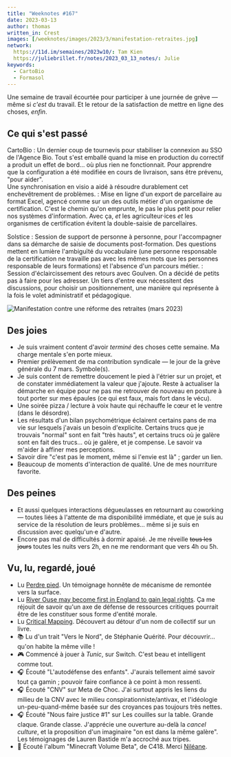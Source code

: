 ```yaml
---
title: "Weeknotes #167"
date: 2023-03-13
author: thomas
written_in: Crest
images: [/weeknotes/images/2023/3/manifestation-retraites.jpg]
network:
  https://11d.im/semaines/2023w10/: Tam Kien
  https://juliebrillet.fr/notes/2023_03_13_notes/: Julie
keywords:
  - CartoBio
  - Formasol
---
```


Une semaine de travail écourtée pour participer à une journée de grève — même si _c'est_ du travail. Et le retour de la satisfaction de mettre en ligne des choses, _enfin_.

<!--more-->

## Ce qui s'est passé

CartoBio
: Un dernier coup de tournevis pour stabiliser la connexion au SSO de l'Agence Bio. Tout s'est emballé quand la mise en production du correctif a produit un effet de bord… où plus rien ne fonctionnait. Pour apprendre que la configuration a été modifiée en cours de livraison, sans être prévenu, "pour aider".\
Une synchronisation en visio a aidé à résoudre durablement cet enchevêtrement de problèmes.
: Mise en ligne d'un export de parcellaire au format Excel, agencé comme sur un des outils métier d'un organisme de certification. C'est le chemin qu'on emprunte, le pas le plus petit pour relier nos systèmes d'information. Avec ça, _et_ les agriculteur·ices _et_ les organismes de certification évitent la double-saisie de parcellaires.

Solstice
: Session de support de personne à personne, pour l'accompagner dans sa démarche de saisie de documents post-formation. Des questions mettent en lumière l'ambiguïté du vocabulaire (une personne responsable de la certification ne travaille pas avec les mêmes mots que les personnes responsable de leurs formations) et l'absence d'un parcours métier.
: Session d'éclaircissement des retours avec Goulven. On a décidé de petits pas à faire pour les adresser. Un tiers d'entre eux nécessitent des discussions, pour choisir un positionnement, une manière qui représente à la fois le volet administratif et pédagogique.

![](/weeknotes/images/2023/3/manifestation-retraites.jpg "Manifestation contre une réforme des retraites (mars 2023)")

## Des joies

- Je suis vraiment content d'avoir _terminé_ des choses cette semaine. Ma charge mentale s'en porte mieux.
- Premier prélèvement de ma contribution syndicale — le jour de la grève générale du 7 mars. Symbole(s).
- Je suis content de remettre doucement le pied à l'étrier sur un projet, et de constater immédiatement la valeur que j'ajoute. Reste à actualiser la démarche en équipe pour ne pas me retrouver de nouveau en posture à tout porter sur mes épaules (ce qui est faux, mais fort dans le vécu).
- Une soirée pizza / lecture à voix haute qui réchauffe le cœur et le ventre (dans le désordre).
- Les résultats d'un bilan psychométrique éclairent certains pans de ma vie sur lesquels j'avais un besoin d'explicite. Certains trucs que je trouvais "normal" sont en fait "très hauts", et certains trucs où je galère sont en fait des trucs… où je galère, et je compense. Le savoir va m'aider à affiner mes perceptions.
- Savoir dire "c'est pas le moment, même si l'envie est là" ; garder un lien.
- Beaucoup de moments d'interaction de qualité. Une de mes nourriture favorite.

## Des peines

- Et aussi quelques interactions dégueulasses en retournant au coworking — toutes liées à l'attente de ma disponibilité immédiate, et que je suis au service de la résolution de leurs problèmes… même si je suis en discussion avec quelqu'un·e d'autre.
- Encore pas mal de difficultés à dormir apaisé. Je me réveille ~~tous les jours~~ toutes les nuits vers 2h, en ne me rendormant que vers 4h ou 5h.

## Vu, lu, regardé, joué

- Lu [Perdre pied](https://ynote.hk/mots/sommeil/perdre-pied.html). Un témoignage honnête de mécanisme de remontée vers la surface.
- Lu [River Ouse may become first in England to gain legal rights](https://www.theguardian.com/environment/2023/mar/01/sussex-river-ouse-first-in-england-legal-rights-aoe). Ça me réjouit de savoir qu'un axe de défense de ressources critiques pourrait être de les constituer sous forme d'entité morale.
- Lu [Critical Mapping](https://orangotango.info/critical-mapping/). Découvert au détour d'un nom de collectif sur un livre.
- 📚 Lu d'un trait "Vers le Nord", de Stéphanie Quérité. Pour découvrir… qu'on habite la même ville !
- 🎮 Commencé à jouer à _Tunic_, sur Switch. C'est beau et intelligent comme tout.
- 🎧 Écouté "L'autodéfense des enfants". J'aurais tellement aimé savoir tout ça gamin ; pouvoir faire confiance à ce point à mon ressenti.
- 🎧 Écouté "CNV" sur Meta de Choc. J'ai surtout appris les liens du milieu de la CNV avec le milieu conspirationniste/antivax, et l'idéologie un-peu-quand-même basée sur des croyances pas toujours très nettes.
- 🎧 Écouté "Nous faire justice #1" sur Les couilles sur la table. Grande claque. Grande classe. J'apprécie une ouverture au-delà la _cancel culture_, et la proposition d'un imaginaire "on est dans la même galère". Les témoignages de Lauren Bastide m'a accroché aux tripes.
- 🎵 Écouté l'album "Minecraft Volume Beta", de C418. Merci [Niléane](https://diaspodon.fr/@nileane@nileane.fr/109968256502475293).
